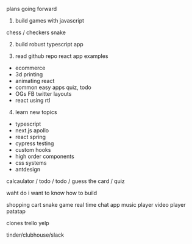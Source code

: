 plans going forward

1. build games with javascript

chess / checkers
snake

2. build robust typescript app

3. read github repo react app examples
- ecommerce
- 3d printing
- animating react
- common easy apps quiz, todo
- OGs FB twitter layouts
- react using rtl

4. learn new topics
- typescript
- next.js apollo
- react spring
- cypress testing
- custom hooks
- high order components
- css systems
- antdesign



calcaulator / todo / todo / guess the card / quiz

waht do i want to know how to build

shopping cart
snake game
real time chat app
music player
video player
patatap


clones
trello
yelp


tinder/clubhouse/slack